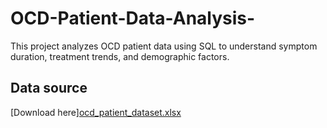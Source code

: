# OCD-Patient-Data-Analysis-
This project analyzes OCD patient data using SQL to understand symptom duration, treatment trends, and demographic factors.

## Data source
[Download here][ocd_patient_dataset.xlsx](https://github.com/user-attachments/files/18961385/ocd_patient_dataset.xlsx)


